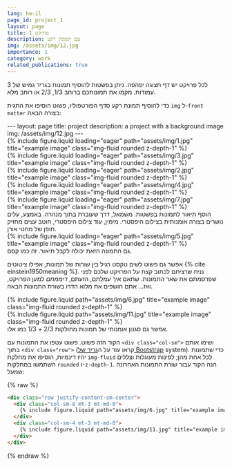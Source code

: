 ```yaml
---
lang: he-il
page_id: project_1
layout: page
title: פרויקט 1
description: עם תמונת רקע
img: /assets/img/12.jpg
importance: 1
category: work
related_publications: true
---
```


לכל פרויקט יש דף תצוגה יפהפה.
ניתן בפשטות להוסיף תמונות בגריד גמיש של 3 עמודות.
מקמו את תמונותכם ברוחב 1/3, 2/3 או רוחב מלא.

כדי להוסיף תמונת רקע סדף הפורטפוליו, פשוט הוסיפו את התגית `img` ל-`front matter` בצורה הבאה:

<div dir=ltr markdown=1 style="text-align: left">
    ---
    layout: page
    title: project
    description: a project with a background image
    img: /assets/img/12.jpg
    ---
</div>
<div class="row">
    <div class="col-sm mt-3 mt-md-0">
        {% include figure.liquid loading="eager" path="assets/img/1.jpg" title="example image" class="img-fluid rounded z-depth-1" %}
        <br/>
        {% include figure.liquid loading="eager" path="assets/img/3.jpg" title="example image" class="img-fluid rounded z-depth-1" %}
    </div>
    <div class="col-sm mt-3 mt-md-0">
        {% include figure.liquid loading="eager" path="assets/img/2.jpg" title="example image" class="img-fluid rounded z-depth-1" %}
    </div>
    <div class="col-sm mt-3 mt-md-0">
        {% include figure.liquid loading="eager" path="assets/img/4.jpg" title="example image" class="img-fluid rounded z-depth-1" %}
        <br/>
        {% include figure.liquid loading="eager" path="assets/img/7.jpg" title="example image" class="img-fluid rounded z-depth-1" %}
    </div>
</div>
<div class="caption">
    הוסף תיאור לתמונות בפשטות. משמאל, דרך שעוברת בתוך מנהרה. באמצע, עלים נושרים בצורה אומנותית בצילום היפסטרי. מימין, עוד צילום היפסטרי, חוטב עצים מחזיק חופן של מחטי אורן. 
</div>
<div class="row">
    <div class="col-sm mt-3 mt-md-0">
        {% include figure.liquid loading="eager" path="assets/img/5.jpg" title="example image" class="img-fluid rounded z-depth-1" %}
    </div>
</div>
<div class="caption">
    גם התמונה הזאת יכולה לקבל תיאור. זה כמו קסם.
</div>

אפשר גם פשוט לשים טקסט רגיל בין שורות של תמונות, אפילו ציטוטים {% cite einstein1950meaning %}.
נניח שרציתם לכתוב קצת על הפרויקט שלכם לפני שפרסמתם את שאר התמונות.
שתאם איך עמלתם, הזעתם, _דיממתם_ למען הפרויקט, ואז... אתם חושפים את מלוא הדרו בשורת התמונות הבאה.

<div class="row justify-content-sm-center">
    <div class="col-sm-8 mt-3 mt-md-0">
        {% include figure.liquid path="assets/img/6.jpg" title="example image" class="img-fluid rounded z-depth-1" %}
    </div>
    <div class="col-sm-4 mt-3 mt-md-0">
        {% include figure.liquid path="assets/img/11.jpg" title="example image" class="img-fluid rounded z-depth-1" %}
    </div>
</div>
<div class="caption">
    אפשר גם סגנון אומנותי של תמונות מחולקות 2/3 + 1/3 כמו אלו.
</div>

הקוד הזה פשוט.
פשוט עטפו את התמונות עם `<div class="col-sm">` ושימו אותם בתוך `<div class="row">` (קראו עוד על ה<a href="https://getbootstrap.com/docs/4.4/layout/grid/">גריד של Bootstrap</a> system).
כדי שתמונות יהיו דינמיות, הוסיפו את מחלקת `img-fluid` לכל אחת מהן; לפינות מעוגלות וצללים השתמשו במחלקות `rounded` ו-`z-depth-1`.
הנה הקוד עבור שורת התמונות האחרונה שמעל:

<div dir=ltr markdown=1 style="text-align: left">
{% raw %}

```html
<div class="row justify-content-sm-center">
  <div class="col-sm-8 mt-3 mt-md-0">
    {% include figure.liquid path="assets/img/6.jpg" title="example image" class="img-fluid rounded z-depth-1" %}
  </div>
  <div class="col-sm-4 mt-3 mt-md-0">
    {% include figure.liquid path="assets/img/11.jpg" title="example image" class="img-fluid rounded z-depth-1" %}
  </div>
</div>
```

{% endraw %}
</div>
